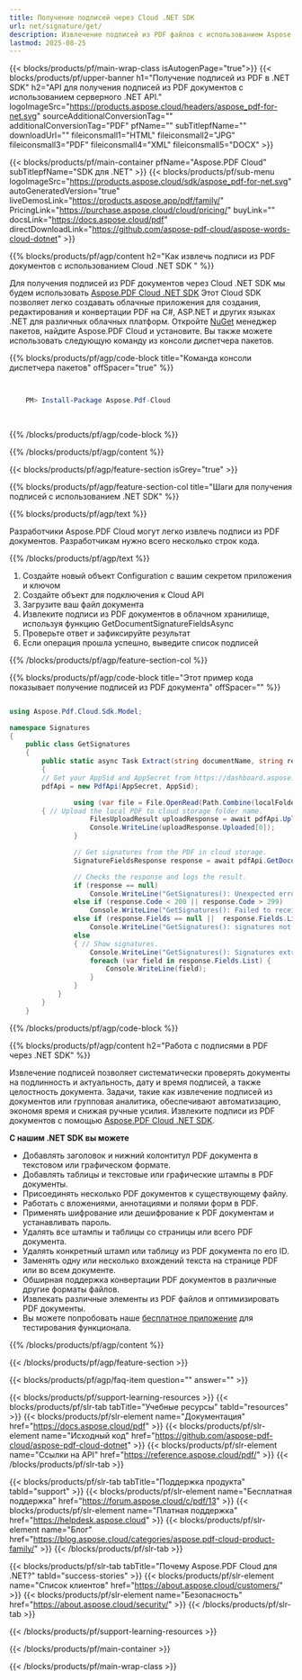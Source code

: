 ```yaml
---
title: Получение подписей через Cloud .NET SDK
url: net/signature/get/
description: Извлечение подписей из PDF файлов с использованием Aspose.PDF Cloud SDK для .NET. Улучшение обнаруживаемости и индексации.
lastmod: 2025-08-25
---
```


{{< blocks/products/pf/main-wrap-class isAutogenPage="true">}}
{{< blocks/products/pf/upper-banner h1="Получение подписей из PDF в .NET SDK" h2="API для получения подписей из PDF документов с использованием серверного .NET API." logoImageSrc="https://products.aspose.cloud/headers/aspose_pdf-for-net.svg" sourceAdditionalConversionTag="" additionalConversionTag="PDF" pfName="" subTitlepfName="" downloadUrl="" fileiconsmall1="HTML" fileiconsmall2="JPG" fileiconsmall3="PDF" fileiconsmall4="XML" fileiconsmall5="DOCX" >}}

{{< blocks/products/pf/main-container pfName="Aspose.PDF Cloud" subTitlepfName="SDK для .NET" >}}
{{< blocks/products/pf/sub-menu logoImageSrc="https://products.aspose.cloud/sdk/aspose_pdf-for-net.svg"
autoGeneratedVersion="true"
liveDemosLink="https://products.aspose.app/pdf/family/" PricingLink="https://purchase.aspose.cloud/cloud/pricing/" buyLink="" docsLink="https://docs.aspose.cloud/pdf"  directDownloadLink="https://github.com/aspose-pdf-cloud/aspose-words-cloud-dotnet" >}}

{{% blocks/products/pf/agp/content h2="Как извлечь подписи из PDF документов с использованием Cloud .NET SDK " %}}

Для получения подписей из PDF документов через Cloud .NET SDK мы будем использовать
[Aspose.PDF Cloud .NET SDK](https://products.aspose.cloud/pdf/net/)
Этот Cloud SDK позволяет легко создавать облачные приложения для создания, редактирования и конвертации PDF на C#, ASP.NET и других языках .NET для различных облачных платформ. Откройте
[NuGet](https://www.nuget.org/packages/Aspose.Pdf-Cloud)
менеджер пакетов, найдите
Aspose.PDF Cloud
и установите. Вы также можете использовать следующую команду из консоли диспетчера пакетов.

{{% blocks/products/pf/agp/code-block title="Команда консоли диспетчера пакетов" offSpacer="true" %}}

```powershell

     
    PM> Install-Package Aspose.Pdf-Cloud
     
     

```

{{% /blocks/products/pf/agp/code-block %}}

{{% /blocks/products/pf/agp/content %}}

{{< blocks/products/pf/agp/feature-section isGrey="true" >}}

{{% blocks/products/pf/agp/feature-section-col title="Шаги для получения подписей с использованием .NET SDK" %}}

{{% blocks/products/pf/agp/text %}}

Разработчики Aspose.PDF Cloud могут легко извлечь подписи из PDF документов. Разработчикам нужно всего несколько строк кода.

{{% /blocks/products/pf/agp/text %}}

1. Создайте новый объект Configuration с вашим секретом приложения и ключом
1. Создайте объект для подключения к Cloud API
1. Загрузите ваш файл документа
1. Извлеките подписи из PDF документов в облачном хранилище, используя функцию GetDocumentSignatureFieldsAsync
1. Проверьте ответ и зафиксируйте результат
1. Если операция прошла успешно, выведите список подписей

{{% /blocks/products/pf/agp/feature-section-col %}}

{{% blocks/products/pf/agp/code-block title="Этот пример кода показывает получение подписей из PDF документа" offSpacer="" %}}

```cs

using Aspose.Pdf.Cloud.Sdk.Model;

namespace Signatures
{
    public class GetSignatures
    {
        public static async Task Extract(string documentName, string remoteFolder)
        {
		// Get your AppSid and AppSecret from https://dashboard.aspose.cloud (free registration required). 
		pdfApi = new PdfApi(AppSecret, AppSid);

                using (var file = File.OpenRead(Path.Combine(localFolder, documentName)))
		{ // Upload the local PDF to cloud storage folder name.
                    FilesUploadResult uploadResponse = await pdfApi.UploadFileAsync(Path.Combine(remoteFolder, documentName), documentName);
                    Console.WriteLine(uploadResponse.Uploaded[0]);
                }

                // Get signatures from the PDF in cloud storage.
                SignatureFieldsResponse response = await pdfApi.GetDocumentSignatureFieldsAsync(documentName, folder: remoteFolder);

                // Checks the response and logs the result.
                if (response == null)
                    Console.WriteLine("GetSignatures(): Unexpected error!");
                else if (response.Code < 200 || response.Code > 299)
                    Console.WriteLine("GetSignatures(): Failed to receive signatures from the document.");
                else if (response.Fields == null ||  response.Fields.List == null ||  response.Fields.List.Count == 0)
                    Console.WriteLine("GetSignatures(): signatures not found in the document.");
                else
                { // Show signatures.
                    Console.WriteLine("GetSignatures(): Signatures extracted successfully from the Pdf document '{0}'.", documentName);
                    foreach (var field in response.Fields.List) {
                        Console.WriteLine(field);
                    }
                }
            }
        }
    }
```

{{% /blocks/products/pf/agp/code-block %}}

{{% blocks/products/pf/agp/content h2="Работа с подписями в PDF через .NET SDK" %}}

Извлечение подписей позволяет систематически проверять документы на подлинность и актуальность, дату и время подписей, а также целостность документа. Задачи, такие как извлечение подписей из документов или групповая аналитика, обеспечивают автоматизацию, экономя время и снижая ручные усилия.
Извлеките подписи из PDF документов с помощью [Aspose.PDF Cloud .NET SDK](https://products.aspose.cloud/pdf/net/).

**С нашим .NET SDK вы можете**

+ Добавлять заголовок и нижний колонтитул PDF документа в текстовом или графическом формате.
+ Добавлять таблицы и текстовые или графические штампы в PDF документы.
+ Присоединять несколько PDF документов к существующему файлу.
+ Работать с вложениями, аннотациями и полями форм в PDF.
+ Применять шифрование или дешифрование к PDF документам и устанавливать пароль.
+ Удалять все штампы и таблицы со страницы или всего PDF документа.
+ Удалять конкретный штамп или таблицу из PDF документа по его ID.
+ Заменять одну или несколько вхождений текста на странице PDF или во всем документе.
+ Обширная поддержка конвертации PDF документов в различные другие форматы файлов.
+ Извлекать различные элементы из PDF файлов и оптимизировать PDF документы.
+ Вы можете попробовать наше [бесплатное приложение](https://products.aspose.app/pdf/) для тестирования функционала.

{{% /blocks/products/pf/agp/content %}}

{{< /blocks/products/pf/agp/feature-section >}}

{{< blocks/products/pf/agp/faq-item question="" answer="" >}}

{{< blocks/products/pf/support-learning-resources >}}
{{< blocks/products/pf/slr-tab tabTitle="Учебные ресурсы" tabId="resources" >}}
{{< blocks/products/pf/slr-element name="Документация" href="https://docs.aspose.cloud/pdf" >}}
{{< blocks/products/pf/slr-element name="Исходный код" href="https://github.com/aspose-pdf-cloud/aspose-pdf-cloud-dotnet" >}}
{{< blocks/products/pf/slr-element name="Ссылки на API" href="https://reference.aspose.cloud/pdf/" >}}
{{< /blocks/products/pf/slr-tab >}}

{{< blocks/products/pf/slr-tab tabTitle="Поддержка продукта" tabId="support" >}}
{{< blocks/products/pf/slr-element name="Бесплатная поддержка" href="https://forum.aspose.cloud/c/pdf/13" >}}
{{< blocks/products/pf/slr-element name="Платная поддержка" href="https://helpdesk.aspose.cloud" >}}
{{< blocks/products/pf/slr-element name="Блог" href="https://blog.aspose.cloud/categories/aspose.pdf-cloud-product-family/" >}}
{{< /blocks/products/pf/slr-tab >}}

{{< blocks/products/pf/slr-tab tabTitle="Почему Aspose.PDF Cloud для .NET?" tabId="success-stories" >}}
{{< blocks/products/pf/slr-element name="Список клиентов" href="https://about.aspose.cloud/customers/" >}}
{{< blocks/products/pf/slr-element name="Безопасность" href="https://about.aspose.cloud/security/" >}}
{{< /blocks/products/pf/slr-tab >}}

{{< /blocks/products/pf/support-learning-resources >}}

{{< /blocks/products/pf/main-container >}}

{{< /blocks/products/pf/main-wrap-class >}}

